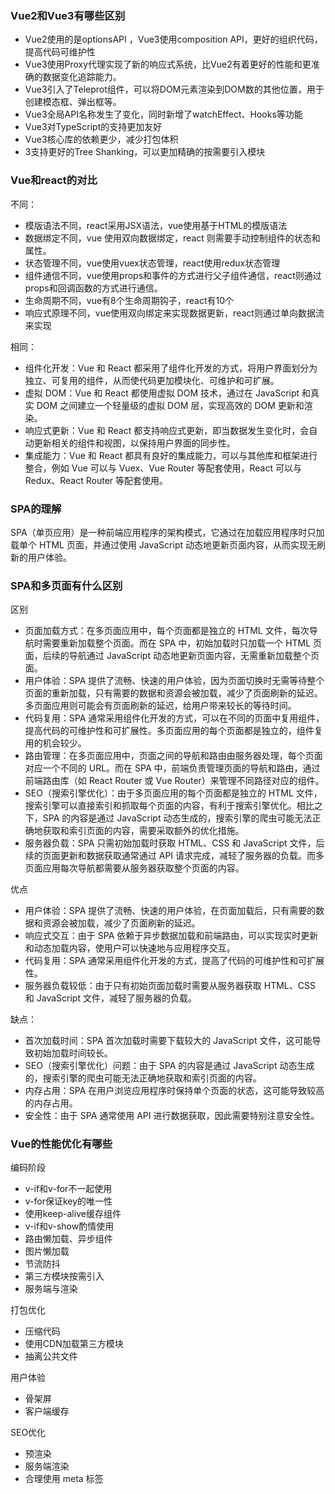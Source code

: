### Vue2和Vue3有哪些区别

- Vue2使用的是optionsAPI ，Vue3使用composition API，更好的组织代码，提高代码可维护性
- Vue3使用Proxy代理实现了新的响应式系统，比Vue2有着更好的性能和更准确的数据变化追踪能力。
- Vue3引入了Teleprot组件，可以将DOM元素渲染到DOM数的其他位置，用于创建模态框、弹出框等。
- Vue3全局API名称发生了变化，同时新增了watchEffect、Hooks等功能
- Vue3对TypeScript的支持更加友好
- Vue3核心库的依赖更少，减少打包体积
- 3支持更好的Tree Shanking，可以更加精确的按需要引入模块

### Vue和react的对比

不同：

- 模版语法不同，react采用JSX语法，vue使用基于HTML的模版语法
- 数据绑定不同，vue 使用双向数据绑定，react 则需要手动控制组件的状态和属性。
- 状态管理不同，vue使用vuex状态管理，react使用redux状态管理
- 组件通信不同，vue使用props和事件的方式进行父子组件通信，react则通过props和回调函数的方式进行通信。
- 生命周期不同，vue有8个生命周期钩子，react有10个
- 响应式原理不同，vue使用双向绑定来实现数据更新，react则通过单向数据流来实现

相同：

- 组件化开发：Vue 和 React 都采用了组件化开发的方式，将用户界面划分为独立、可复用的组件，从而使代码更加模块化、可维护和可扩展。
- 虚拟 DOM：Vue 和 React 都使用虚拟 DOM 技术，通过在 JavaScript 和真实 DOM 之间建立一个轻量级的虚拟 DOM 层，实现高效的 DOM 更新和渲染。
- 响应式更新：Vue 和 React 都支持响应式更新，即当数据发生变化时，会自动更新相关的组件和视图，以保持用户界面的同步性。
- 集成能力：Vue 和 React 都具有良好的集成能力，可以与其他库和框架进行整合，例如 Vue 可以与 Vuex、Vue Router 等配套使用，React 可以与 Redux、React Router 等配套使用。

### SPA的理解

SPA（单页应用）是一种前端应用程序的架构模式，它通过在加载应用程序时只加载单个 HTML 页面，并通过使用 JavaScript 动态地更新页面内容，从而实现无刷新的用户体验。

### SPA和多页面有什么区别

区别

- 页面加载方式：在多页面应用中，每个页面都是独立的 HTML 文件，每次导航时需要重新加载整个页面。而在 SPA 中，初始加载时只加载一个 HTML 页面，后续的导航通过 JavaScript 动态地更新页面内容，无需重新加载整个页面。
- 用户体验：SPA 提供了流畅、快速的用户体验，因为页面切换时无需等待整个页面的重新加载，只有需要的数据和资源会被加载，减少了页面刷新的延迟。多页面应用则可能会有页面刷新的延迟，给用户带来较长的等待时间。
- 代码复用：SPA 通常采用组件化开发的方式，可以在不同的页面中复用组件，提高代码的可维护性和可扩展性。多页面应用的每个页面都是独立的，组件复用的机会较少。
- 路由管理：在多页面应用中，页面之间的导航和路由由服务器处理，每个页面对应一个不同的 URL。而在 SPA 中，前端负责管理页面的导航和路由，通过前端路由库（如 React Router 或 Vue Router）来管理不同路径对应的组件。
- SEO（搜索引擎优化）：由于多页面应用的每个页面都是独立的 HTML 文件，搜索引擎可以直接索引和抓取每个页面的内容，有利于搜索引擎优化。相比之下，SPA 的内容是通过 JavaScript 动态生成的，搜索引擎的爬虫可能无法正确地获取和索引页面的内容，需要采取额外的优化措施。
- 服务器负载：SPA 只需初始加载时获取 HTML、CSS 和 JavaScript 文件，后续的页面更新和数据获取通常通过 API 请求完成，减轻了服务器的负载。而多页面应用每次导航都需要从服务器获取整个页面的内容。

优点

- 用户体验：SPA 提供了流畅、快速的用户体验，在页面加载后，只有需要的数据和资源会被加载，减少了页面刷新的延迟。
- 响应式交互：由于 SPA 依赖于异步数据加载和前端路由，可以实现实时更新和动态加载内容，使用户可以快速地与应用程序交互。
- 代码复用：SPA 通常采用组件化开发的方式，提高了代码的可维护性和可扩展性。
- 服务器负载较低：由于只有初始页面加载时需要从服务器获取 HTML、CSS 和 JavaScript 文件，减轻了服务器的负载。

缺点：

- 首次加载时间：SPA 首次加载时需要下载较大的 JavaScript 文件，这可能导致初始加载时间较长。
- SEO（搜索引擎优化）问题：由于 SPA 的内容是通过 JavaScript 动态生成的，搜索引擎的爬虫可能无法正确地获取和索引页面的内容。
- 内存占用：SPA 在用户浏览应用程序时保持单个页面的状态，这可能导致较高的内存占用。
- 安全性：由于 SPA 通常使用 API 进行数据获取，因此需要特别注意安全性。

### Vue的性能优化有哪些

编码阶段

- v-if和v-for不一起使用
- v-for保证key的唯一性
- 使用keep-alive缓存组件
- v-if和v-show酌情使用
- 路由懒加载、异步组件
- 图片懒加载
- 节流防抖
- 第三方模块按需引入
- 服务端与渲染

打包优化

- 压缩代码
- 使用CDN加载第三方模块
- 抽离公共文件

用户体验

- 骨架屏
- 客户端缓存

SEO优化

- 预渲染
- 服务端渲染
- 合理使用 meta 标签
